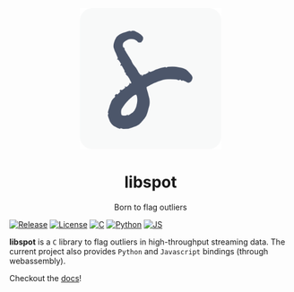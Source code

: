 <p align="center">
    <img src="docs/img/logo.svg" style="max-width:50%" alt='libspot'/>
</p>

<h1 align="center">libspot</h1>
<p align="center">Born to flag outliers</p>

<!-- <p align="center">
<img src="https://img.shields.io/github/release/asiffer/libspot.svg" alt="release"/>
<img src="https://img.shields.io/github/license/asiffer/libspot.svg" alt="license"/>
</p> -->

[![Release](https://img.shields.io/github/release/asiffer/libspot.svg)](https://github.com/asiffer/libspot/releases)
[![License](https://img.shields.io/github/license/asiffer/libspot.svg)](https://github.com/asiffer/libspot/blob/master/LICENSE)
[![C](https://github.com/asiffer/libspot/actions/workflows/build.yaml/badge.svg)](https://github.com/asiffer/libspot/actions/workflows/build.yaml)
[![Python](https://github.com/asiffer/libspot/actions/workflows/python.yaml/badge.svg)](https://github.com/asiffer/libspot/actions/workflows/python.yaml)
[![JS](https://github.com/asiffer/libspot/actions/workflows/js.yaml/badge.svg)](https://github.com/asiffer/libspot/actions/workflows/js.yaml)

**libspot** is a `C` library to flag outliers in high-throughput streaming data.
The current project also provides `Python` and `Javascript` bindings (through webassembly).

Checkout the [docs](https://asiffer.github.io/libspot/)!
